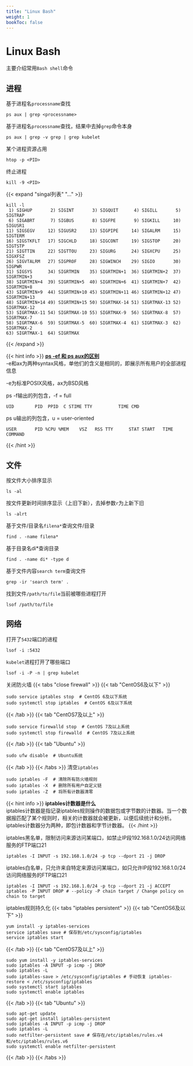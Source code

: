 ```yaml
---
title: "Linux Bash"
weight: 1
bookToc: false
---
```


# Linux Bash

主要介绍常用`Bash shell`命令

## 进程
基于进程名`processname`查找
```
ps aux | grep <processname>
```  
基于进程名`processname`查找，结果中去掉`grep`命令本身
```
ps aux | grep -v grep | grep kubelet
```
某个<PID>进程资源占用
```
htop -p <PID>
```
终止进程
```
kill -9 <PID>
```

{{< expand "singal列表" "..." >}}
```
kill -l
 1) SIGHUP       2) SIGINT       3) SIGQUIT      4) SIGILL       5) SIGTRAP
 6) SIGABRT      7) SIGBUS       8) SIGFPE       9) SIGKILL     10) SIGUSR1
11) SIGSEGV     12) SIGUSR2     13) SIGPIPE     14) SIGALRM     15) SIGTERM
16) SIGSTKFLT   17) SIGCHLD     18) SIGCONT     19) SIGSTOP     20) SIGTSTP
21) SIGTTIN     22) SIGTTOU     23) SIGURG      24) SIGXCPU     25) SIGXFSZ
26) SIGVTALRM   27) SIGPROF     28) SIGWINCH    29) SIGIO       30) SIGPWR
31) SIGSYS      34) SIGRTMIN    35) SIGRTMIN+1  36) SIGRTMIN+2  37) SIGRTMIN+3
38) SIGRTMIN+4  39) SIGRTMIN+5  40) SIGRTMIN+6  41) SIGRTMIN+7  42) SIGRTMIN+8
43) SIGRTMIN+9  44) SIGRTMIN+10 45) SIGRTMIN+11 46) SIGRTMIN+12 47) SIGRTMIN+13
48) SIGRTMIN+14 49) SIGRTMIN+15 50) SIGRTMAX-14 51) SIGRTMAX-13 52) SIGRTMAX-12
53) SIGRTMAX-11 54) SIGRTMAX-10 55) SIGRTMAX-9  56) SIGRTMAX-8  57) SIGRTMAX-7
58) SIGRTMAX-6  59) SIGRTMAX-5  60) SIGRTMAX-4  61) SIGRTMAX-3  62) SIGRTMAX-2
63) SIGRTMAX-1  64) SIGRTMAX
```
{{< /expand >}}

{{< hint info >}}
[**ps -ef 和 ps aux的区别**](https://askubuntu.com/questions/129962/ps-ef-vs-ps-aux)  
-e和ax为两种syntax风格，单他们的含义是相同的，即展示所有用户的全部进程信息

-e为标准POSIX风格，ax为BSD风格

ps -f输出的列包含，-f = full
```
UID        PID  PPID  C STIME TTY          TIME CMD
```

ps u输出的列包含，u = user-oriented  
```
USER       PID %CPU %MEM    VSZ   RSS TTY      STAT START   TIME COMMAND
```

{{< /hint >}}

## 文件
按文件大小排序显示
```
ls -al
```
按文件更新时间排序显示（上旧下新），去掉参数`r`为上新下旧
```
ls -alrt
```
基于文件/目录名`filena*`查询文件/目录
```
find . -name filena*
```
基于目录名di*查询目录
```
find . -name di* -type d
```
基于文件内容`search term`查询文件
```
grep -ir 'search term' .
```
找到文件`/path/to/file`当前被哪些进程打开
```
lsof /path/to/file
```

## 网络
打开了`5432`端口的进程
```
lsof -i :5432
```
`kubelet`进程打开了哪些端口
```
lsof -i -P -n | grep kubelet
```
关闭防火墙
{{< tabs "close firewall" >}}
{{< tab "CentOS6及以下" >}}
```
sudo service iptables stop  # CentOS 6及以下系统
sudo systemctl stop iptables  # CentOS 6及以下系统
```
{{< /tab >}}
{{< tab "CentOS7及以上" >}}
```
sudo service firewalld stop  # CentOS 7及以上系统
sudo systemctl stop firewalld  # CentOS 7及以上系统
```
{{< /tab >}}
{{< tab "Ubuntu" >}}
```
sudo ufw disable  # Ubuntu系统
```
{{< /tab >}}
{{< /tabs >}}
清空`iptables`
```
sudo iptables -F  # 清除所有防火墙规则
sudo iptables -X  # 删除所有用户自定义链
sudo iptables -Z  # 将所有计数器清零
```
{{< hint info >}}
**iptables计数器是什么**  
iptables计数器是指记录iptables规则操作的数据包或字节数的计数器。当一个数据报匹配了某个规则时，相关的计数器就会被更新，以便后续统计和分析。iptables计数器分为两种，即包计数器和字节计数器。
{{< /hint >}}

iptables黑名单，限制访问来源访问某端口，如禁止IP段192.168.1.0/24访问网络服务的FTP端口21
```
iptables -I INPUT -s 192.168.1.0/24 -p tcp --dport 21 -j DROP 
```
iptables白名单，只允许来自特定来源访问某端口，如只允许IP段192.168.1.0/24访问网络服务的FTP端口21
```
iptables -I INPUT -s 192.168.1.0/24 -p tcp --dport 21 -j ACCEPT
iptables -P INPUT DROP # --policy -P chain target / Change policy on chain to target
```
iptables规则持久化
{{< tabs "iptables persistent" >}}
{{< tab "CentOS6及以下" >}}
```
yum install -y iptables-services
service iptables save # 保存到/etc/sysconfig/iptables
service iptables start
```
{{< /tab >}}
{{< tab "CentOS7及以上" >}}
```
sudo yum install -y iptables-services
sudo iptables -A INPUT -p icmp -j DROP
sudo iptables -L
sudo iptables-save > /etc/sysconfig/iptables # 手动恢复 iptables-restore < /etc/sysconfig/iptables
sudo systemctl start iptables
sudo systemctl enable iptables
```
{{< /tab >}}
{{< tab "Ubuntu" >}}
```
sudo apt-get update
sudo apt-get install iptables-persistent
sudo iptables -A INPUT -p icmp -j DROP
sudo iptables -L
sudo netfilter-persistent save # 保存在/etc/iptables/rules.v4和/etc/iptables/rules.v6
sudo systemctl enable netfilter-persistent
```
{{< /tab >}}
{{< /tabs >}}